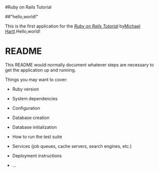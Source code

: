 #Ruby on Rails Tutorial

##"hello,world!"

This is the first application for the
[*Ruby on Rails Tutorial*](https://railstutorial.jp/)
by[Michael Hartl](http://www.michaelhartl.com/).Hello,world!

# README

This README would normally document whatever steps are necessary to get the
application up and running.

Things you may want to cover:

* Ruby version

* System dependencies

* Configuration

* Database creation

* Database initialization

* How to run the test suite

* Services (job queues, cache servers, search engines, etc.)

* Deployment instructions

* ...
